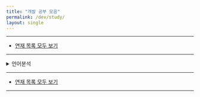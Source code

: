 ```yaml
---
title: "개발 공부 모음"
permalink: /dev/study/
layout: single
---
```


- - -

 - [연재 목록 모두 보기](/series)

- - -

<details>
<summary>언어분석</summary>
<div markdown="1">
 - [파이썬 파헤치기](./language/python)
</div>
</details>

- - -

 - [연재 목록 모두 보기](/series)

- - -